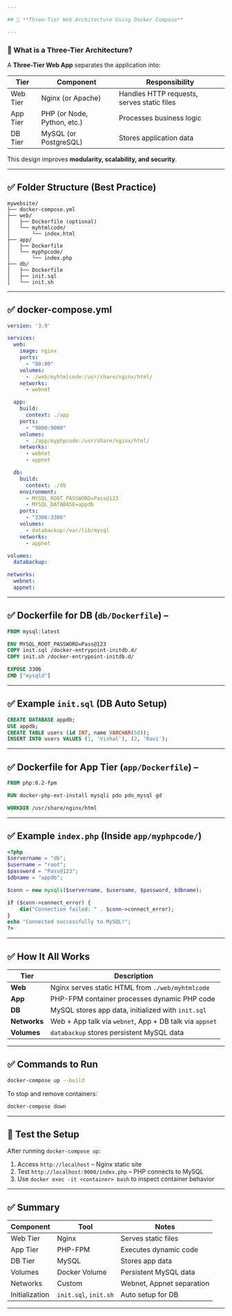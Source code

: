```yaml
---

## 🧱 **Three-Tier Web Architecture Using Docker Compose**

---
```


### 🧭 What is a Three-Tier Architecture?

A **Three-Tier Web App** separates the application into:

| Tier     | Component                   | Responsibility                             |
| -------- | --------------------------- | ------------------------------------------ |
| Web Tier | Nginx (or Apache)           | Handles HTTP requests, serves static files |
| App Tier | PHP (or Node, Python, etc.) | Processes business logic                   |
| DB Tier  | MySQL (or PostgreSQL)       | Stores application data                    |

This design improves **modularity, scalability, and security**.

---

## ✅ Folder Structure (Best Practice)

```
mywebsite/
├── docker-compose.yml
├── web/
│   ├── Dockerfile (optional)
│   └── myhtmlcode/
│       └── index.html
├── app/
│   ├── Dockerfile
│   └── myphpcode/
│       └── index.php
├── db/
│   ├── Dockerfile
│   ├── init.sql
│   └── init.sh
```

---

## ✅ docker-compose.yml 

```yaml
version: '3.9'

services:
  web:
    image: nginx
    ports:
      - "80:80"
    volumes:
      - ./web/myhtmlcode:/usr/share/nginx/html/
    networks:
      - webnet

  app:
    build:
      context: ./app
    ports:
      - "9000:9000"
    volumes:
      - ./app/myphpcode:/usr/share/nginx/html/
    networks:
      - webnet
      - appnet

  db:
    build:
      context: ./db
    environment:
      - MYSQL_ROOT_PASSWORD=Pass@123
      - MYSQL_DATABASE=appdb
    ports:
      - "3306:3306"
    volumes:
      - databackup:/var/lib/mysql
    networks:
      - appnet

volumes:
  databackup:

networks:
  webnet:
  appnet:
```

---

## ✅ Dockerfile for DB (`db/Dockerfile`) –

```Dockerfile
FROM mysql:latest

ENV MYSQL_ROOT_PASSWORD=Pass@123
COPY init.sql /docker-entrypoint-initdb.d/
COPY init.sh /docker-entrypoint-initdb.d/

EXPOSE 3306
CMD ["mysqld"]
```

---

## ✅ Example `init.sql` (DB Auto Setup)

```sql
CREATE DATABASE appdb;
USE appdb;
CREATE TABLE users (id INT, name VARCHAR(50));
INSERT INTO users VALUES (1, 'Vishal'), (2, 'Ravi');
```

---

## ✅ Dockerfile for App Tier (`app/Dockerfile`) – 

```Dockerfile
FROM php:8.2-fpm

RUN docker-php-ext-install mysqli pdo pdo_mysql gd

WORKDIR /usr/share/nginx/html
```


---

## ✅ Example `index.php` (Inside `app/myphpcode/`)

```php
<?php
$servername = "db";
$username = "root";
$password = "Pass@123";
$dbname = "appdb";

$conn = new mysqli($servername, $username, $password, $dbname);

if ($conn->connect_error) {
    die("Connection failed: " . $conn->connect_error);
}
echo "Connected successfully to MySQL!";
?>
```

---

## ✅ How It All Works

| Tier         | Description                                             |
| ------------ | ------------------------------------------------------- |
| **Web**      | Nginx serves static HTML from `./web/myhtmlcode`        |
| **App**      | PHP-FPM container processes dynamic PHP code            |
| **DB**       | MySQL stores app data, initialized with `init.sql`      |
| **Networks** | Web + App talk via `webnet`, App + DB talk via `appnet` |
| **Volumes**  | `databackup` stores persistent MySQL data               |

---

## ✅ Commands to Run

```bash
docker-compose up --build
```

To stop and remove containers:

```bash
docker-compose down
```

---

## 🧪 Test the Setup

After running `docker-compose up`:

1. Access `http://localhost` – Nginx static site
2. Test `http://localhost:9000/index.php` – PHP connects to MySQL
3. Use `docker exec -it <container> bash` to inspect container behavior

---

## ✅ Summary

| Component      | Tool                  | Notes                     |
| -------------- | --------------------- | ------------------------- |
| Web Tier       | Nginx                 | Serves static files       |
| App Tier       | PHP-FPM               | Executes dynamic code     |
| DB Tier        | MySQL                 | Stores app data           |
| Volumes        | Docker Volume         | Persistent MySQL data     |
| Networks       | Custom                | Webnet, Appnet separation |
| Initialization | `init.sql`, `init.sh` | Auto setup for DB         |

---
